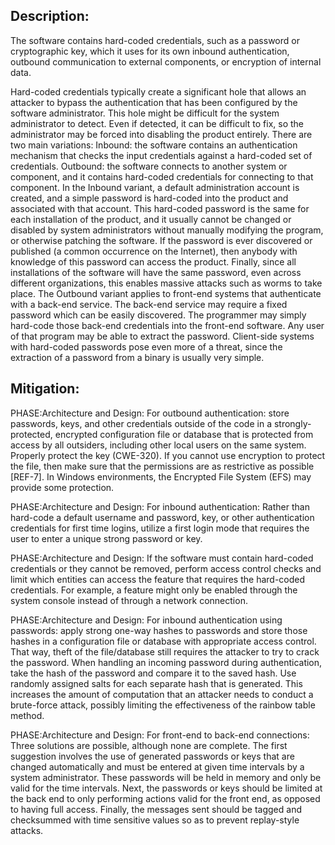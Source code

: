 ## Description:

The software contains hard-coded credentials, such as a password or cryptographic key, which it uses for its own inbound authentication, outbound communication to external components, or encryption of internal data.

Hard-coded credentials typically create a significant hole that allows an attacker to bypass the authentication that has been configured by the software administrator. This hole might be difficult for the system administrator to detect. Even if detected, it can be difficult to fix, so the administrator may be forced into disabling the product entirely. There are two main variations: Inbound: the software contains an authentication mechanism that checks the input credentials against a hard-coded set of credentials. Outbound: the software connects to another system or component, and it contains hard-coded credentials for connecting to that component. In the Inbound variant, a default administration account is created, and a simple password is hard-coded into the product and associated with that account. This hard-coded password is the same for each installation of the product, and it usually cannot be changed or disabled by system administrators without manually modifying the program, or otherwise patching the software. If the password is ever discovered or published (a common occurrence on the Internet), then anybody with knowledge of this password can access the product. Finally, since all installations of the software will have the same password, even across different organizations, this enables massive attacks such as worms to take place. The Outbound variant applies to front-end systems that authenticate with a back-end service. The back-end service may require a fixed password which can be easily discovered. The programmer may simply hard-code those back-end credentials into the front-end software. Any user of that program may be able to extract the password. Client-side systems with hard-coded passwords pose even more of a threat, since the extraction of a password from a binary is usually very simple.

## Mitigation:


PHASE:Architecture and Design:
For outbound authentication: store passwords, keys, and other credentials outside of the code in a strongly-protected, encrypted configuration file or database that is protected from access by all outsiders, including other local users on the same system. Properly protect the key (CWE-320). If you cannot use encryption to protect the file, then make sure that the permissions are as restrictive as possible [REF-7]. In Windows environments, the Encrypted File System (EFS) may provide some protection.

PHASE:Architecture and Design:
For inbound authentication: Rather than hard-code a default username and password, key, or other authentication credentials for first time logins, utilize a first login mode that requires the user to enter a unique strong password or key.

PHASE:Architecture and Design:
If the software must contain hard-coded credentials or they cannot be removed, perform access control checks and limit which entities can access the feature that requires the hard-coded credentials. For example, a feature might only be enabled through the system console instead of through a network connection.

PHASE:Architecture and Design:
For inbound authentication using passwords: apply strong one-way hashes to passwords and store those hashes in a configuration file or database with appropriate access control. That way, theft of the file/database still requires the attacker to try to crack the password. When handling an incoming password during authentication, take the hash of the password and compare it to the saved hash. Use randomly assigned salts for each separate hash that is generated. This increases the amount of computation that an attacker needs to conduct a brute-force attack, possibly limiting the effectiveness of the rainbow table method.

PHASE:Architecture and Design:
For front-end to back-end connections: Three solutions are possible, although none are complete. The first suggestion involves the use of generated passwords or keys that are changed automatically and must be entered at given time intervals by a system administrator. These passwords will be held in memory and only be valid for the time intervals. Next, the passwords or keys should be limited at the back end to only performing actions valid for the front end, as opposed to having full access. Finally, the messages sent should be tagged and checksummed with time sensitive values so as to prevent replay-style attacks.

